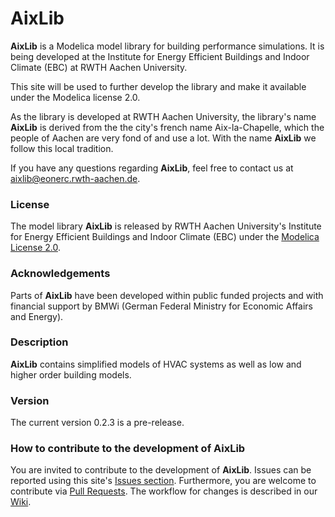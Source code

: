 AixLib
======

**AixLib** is a Modelica model library for building performance simulations. It is being developed at the Institute for Energy Efficient Buildings and Indoor Climate (EBC) at RWTH Aachen University.

This site will be used to further develop the library and make it available under the Modelica license 2.0.

As the library is developed at RWTH Aachen University, the library's name **AixLib** is derived from the the city's french name Aix-la-Chapelle, which the people of Aachen are very fond of and use a lot. With the name **AixLib** we follow this local tradition.

If you have any questions regarding **AixLib**, feel free to contact us at aixlib@eonerc.rwth-aachen.de.

### License

The model library **AixLib** is released by RWTH Aachen University's Institute for Energy Efficient Buildings and Indoor Climate (EBC) under the [Modelica License 2.0](https://www.modelica.org/licenses/ModelicaLicense2).

### Acknowledgements

Parts of **AixLib** have been developed within public funded projects and with financial support by BMWi (German Federal Ministry for Economic Affairs and Energy).

### Description

**AixLib** contains simplified models of HVAC systems as well as low and higher order building models. 

### Version

The current version 0.2.3 is a pre-release.

### How to contribute to the development of AixLib

You are invited to contribute to the development of **AixLib**. 
Issues can be reported using this site's [Issues section](https://github.com/RWTH-EBC/AixLib/issues).
Furthermore, you are welcome to contribute via [Pull Requests](https://github.com/RWTH-EBC/AixLib/pulls). The workflow for changes is described in our [Wiki](https://github.com/RWTH-EBC/AixLib/wiki).
